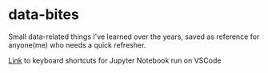 # data-bites
Small data-related things I've learned over the years, saved as reference for anyone(me) who needs a quick refresher.

[Link](https://bbyond.medium.com/vscode-jupyter-notebook-keyboard-shortcuts-31fab95fa301) to keyboard shortcuts for Jupyter Notebook run on VSCode 
